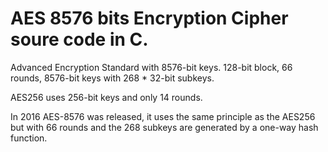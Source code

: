 # AES 8576 bits Encryption Cipher soure code in C.
Advanced Encryption Standard with 8576-bit keys.
128-bit block, 66 rounds, 8576-bit keys with 268 * 32-bit subkeys.

AES256 uses 256-bit keys and only 14 rounds.

In 2016 AES-8576 was released, it uses the same principle as the AES256 but with 66 rounds and the 268 subkeys are generated by a one-way hash function.

